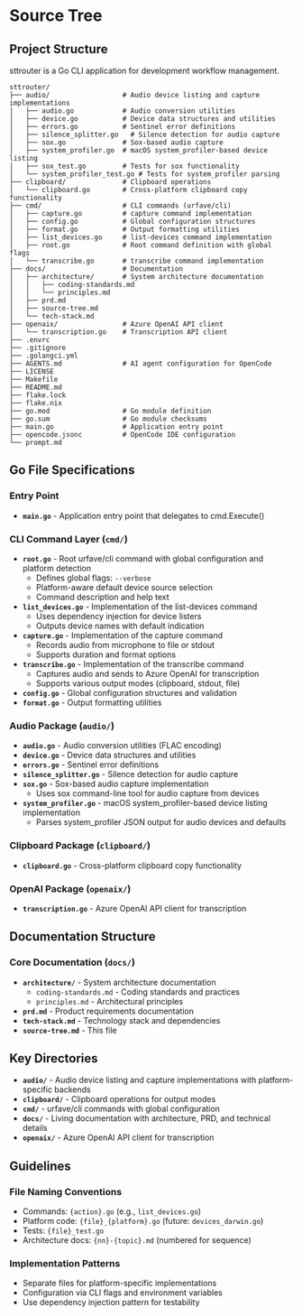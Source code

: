 # Source Tree

## Project Structure

sttrouter is a Go CLI application for development workflow management.

```
sttrouter/
├── audio/                  # Audio device listing and capture implementations
│   ├── audio.go            # Audio conversion utilities
│   ├── device.go           # Device data structures and utilities
│   ├── errors.go           # Sentinel error definitions
│   ├── silence_splitter.go   # Silence detection for audio capture
│   ├── sox.go              # Sox-based audio capture
│   ├── system_profiler.go  # macOS system_profiler-based device listing
│   ├── sox_test.go         # Tests for sox functionality
│   └── system_profiler_test.go # Tests for system_profiler parsing
├── clipboard/              # Clipboard operations
│   └── clipboard.go        # Cross-platform clipboard copy functionality
├── cmd/                    # CLI commands (urfave/cli)
│   ├── capture.go          # capture command implementation
│   ├── config.go           # Global configuration structures
│   ├── format.go           # Output formatting utilities
│   ├── list_devices.go     # list-devices command implementation
│   ├── root.go             # Root command definition with global flags
│   └── transcribe.go       # transcribe command implementation
├── docs/                   # Documentation
│   ├── architecture/       # System architecture documentation
│   │   ├── coding-standards.md
│   │   └── principles.md
│   ├── prd.md
│   ├── source-tree.md
│   └── tech-stack.md
├── openaix/                # Azure OpenAI API client
│   └── transcription.go    # Transcription API client
├── .envrc
├── .gitignore
├── .golangci.yml
├── AGENTS.md               # AI agent configuration for OpenCode
├── LICENSE
├── Makefile
├── README.md
├── flake.lock
├── flake.nix
├── go.mod                  # Go module definition
├── go.sum                  # Go module checksums
├── main.go                 # Application entry point
├── opencode.jsonc          # OpenCode IDE configuration
└── prompt.md
```

## Go File Specifications

### Entry Point

- **`main.go`** - Application entry point that delegates to cmd.Execute()

### CLI Command Layer (`cmd/`)

- **`root.go`** - Root urfave/cli command with global configuration and platform detection
  - Defines global flags: `--verbose`
  - Platform-aware default device source selection
  - Command description and help text
- **`list_devices.go`** - Implementation of the list-devices command
  - Uses dependency injection for device listers
  - Outputs device names with default indication
- **`capture.go`** - Implementation of the capture command
  - Records audio from microphone to file or stdout
  - Supports duration and format options
- **`transcribe.go`** - Implementation of the transcribe command
  - Captures audio and sends to Azure OpenAI for transcription
  - Supports various output modes (clipboard, stdout, file)
- **`config.go`** - Global configuration structures and validation
- **`format.go`** - Output formatting utilities

### Audio Package (`audio/`)

- **`audio.go`** - Audio conversion utilities (FLAC encoding)
- **`device.go`** - Device data structures and utilities
- **`errors.go`** - Sentinel error definitions
- **`silence_splitter.go`** - Silence detection for audio capture
- **`sox.go`** - Sox-based audio capture implementation
  - Uses sox command-line tool for audio capture from devices
- **`system_profiler.go`** - macOS system_profiler-based device listing implementation
  - Parses system_profiler JSON output for audio devices and defaults

### Clipboard Package (`clipboard/`)

- **`clipboard.go`** - Cross-platform clipboard copy functionality

### OpenAI Package (`openaix/`)

- **`transcription.go`** - Azure OpenAI API client for transcription

## Documentation Structure

### Core Documentation (`docs/`)

- **`architecture/`** - System architecture documentation
  - `coding-standards.md` - Coding standards and practices
  - `principles.md` - Architectural principles
- **`prd.md`** - Product requirements documentation
- **`tech-stack.md`** - Technology stack and dependencies
- **`source-tree.md`** - This file

## Key Directories

- **`audio/`** - Audio device listing and capture implementations with platform-specific backends
- **`clipboard/`** - Clipboard operations for output modes
- **`cmd/`** - urfave/cli commands with global configuration
- **`docs/`** - Living documentation with architecture, PRD, and technical details
- **`openaix/`** - Azure OpenAI API client for transcription

## Guidelines

### File Naming Conventions

- Commands: `{action}.go` (e.g., `list_devices.go`)
- Platform code: `{file}_{platform}.go` (future: `devices_darwin.go`)
- Tests: `{file}_test.go`
- Architecture docs: `{nn}-{topic}.md` (numbered for sequence)

### Implementation Patterns

- Separate files for platform-specific implementations
- Configuration via CLI flags and environment variables
- Use dependency injection pattern for testability